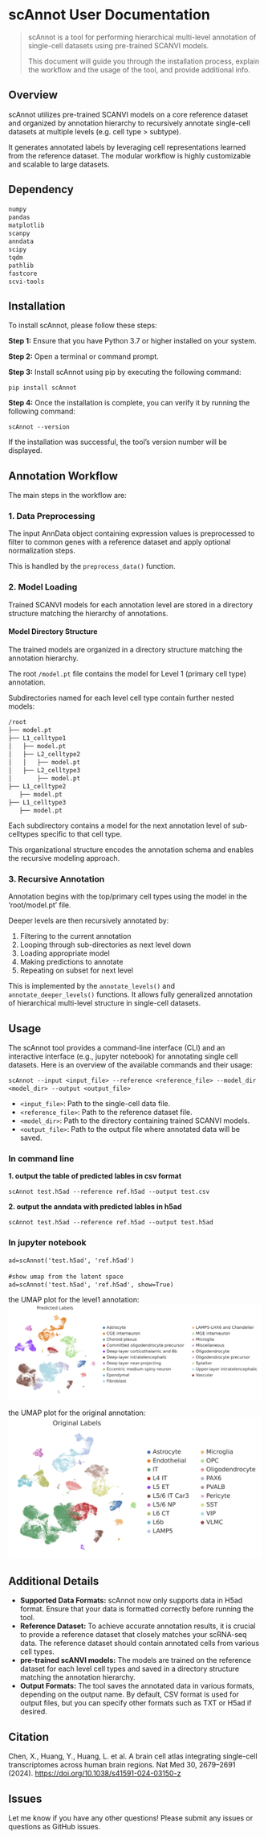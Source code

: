 **scAnnot User Documentation**
================

<!-- WARNING: THIS FILE WAS AUTOGENERATED! DO NOT EDIT! -->

> scAnnot is a tool for performing hierarchical multi-level annotation
> of single-cell datasets using pre-trained SCANVI models.
>
> This document will guide you through the installation process, explain
> the workflow and the usage of the tool, and provide additional info.

## Overview

scAnnot utilizes pre-trained SCANVI models on a core reference dataset
and organized by annotation hierarchy to recursively annotate
single-cell datasets at multiple levels (e.g. cell type \> subtype).

It generates annotated labels by leveraging cell representations learned
from the reference dataset. The modular workflow is highly customizable
and scalable to large datasets.

## Dependency

    numpy
    pandas
    matplotlib
    scanpy
    anndata
    scipy
    tqdm
    pathlib
    fastcore
    scvi-tools

## Installation

To install scAnnot, please follow these steps:

**Step 1:** Ensure that you have Python 3.7 or higher installed on your
system.

**Step 2:** Open a terminal or command prompt.

**Step 3:** Install scAnnot using pip by executing the following
command:

    pip install scAnnot

**Step 4:** Once the installation is complete, you can verify it by
running the following command:

    scAnnot --version

If the installation was successful, the tool’s version number will be
displayed.

## Annotation Workflow

The main steps in the workflow are:

### 1. Data Preprocessing

The input AnnData object containing expression values is preprocessed to
filter to common genes with a reference dataset and apply optional
normalization steps.

This is handled by the `preprocess_data()` function.

### 2. Model Loading

Trained SCANVI models for each annotation level are stored in a
directory structure matching the hierarchy of annotations.

#### Model Directory Structure

The trained models are organized in a directory structure matching the
annotation hierarchy.

The root `/model.pt` file contains the model for Level 1 (primary cell
type) annotation.

Subdirectories named for each level cell type contain further nested
models:

    /root
    ├── model.pt  
    ├── L1_celltype1
    │   ├── model.pt
    │   ├── L2_celltype2  
    │   │   ├── model.pt 
    │   ├── L2_celltype3
    │       ├── model.pt
    ├── L1_celltype2
       ├── model.pt
    ├── L1_celltype3
       ├── model.pt

Each subdirectory contains a model for the next annotation level of
sub-celltypes specific to that cell type.

This organizational structure encodes the annotation schema and enables
the recursive modeling approach.

### 3. Recursive Annotation

Annotation begins with the top/primary cell types using the model in the
‘root/model.pt’ file.

Deeper levels are then recursively annotated by:

1.  Filtering to the current annotation
2.  Looping through sub-directories as next level down
3.  Loading appropriate model
4.  Making predictions to annotate
5.  Repeating on subset for next level

This is implemented by the `annotate_levels()` and
`annotate_deeper_levels()` functions. It allows fully generalized
annotation of hierarchical multi-level structure in single-cell
datasets.

## Usage

The scAnnot tool provides a command-line interface (CLI) and an
interactive interface (e.g., jupyter notebook) for annotating single
cell datasets. Here is an overview of the available commands and their
usage:

    scAnnot --input <input_file> --reference <reference_file> --model_dir <model_dir> --output <output_file>

-   `<input_file>`: Path to the single-cell data file.
-   `<reference_file>`: Path to the reference dataset file.
-   `<model_dir>`: Path to the directory containing trained SCANVI
    models.
-   `<output_file>`: Path to the output file where annotated data will
    be saved.

### In command line

**1. output the table of predicted lables in csv format**

    scAnnot test.h5ad --reference ref.h5ad --output test.csv

**2. output the anndata with predicted lables in h5ad**

    scAnnot test.h5ad --reference ref.h5ad --output test.h5ad

### In jupyter notebook

    ad=scAnnot('test.h5ad', 'ref.h5ad')

    #show umap from the latent space
    ad=scAnnot('test.h5ad', 'ref.h5ad', show=True)

the UMAP plot for the level1 annotation:
![level1](https://github.com/rnacentre/scAnnot/blob/master/img/level1.png)

the UMAP plot for the original annotation:
![original](https://github.com/rnacentre/scAnnot/blob/master/img/original.png)

## Additional Details

-   **Supported Data Formats:** scAnnot now only supports data in H5ad
    format. Ensure that your data is formatted correctly before running
    the tool.
-   **Reference Dataset:** To achieve accurate annotation results, it is
    crucial to provide a reference dataset that closely matches your
    scRNA-seq data. The reference dataset should contain annotated cells
    from various cell types.
-   **pre-trained scANVI models:** The models are trained on the
    reference dataset for each level cell types and saved in a directory
    structure matching the annotation hierarchy.
-   **Output Formats:** The tool saves the annotated data in various
    formats, depending on the output name. By default, CSV format is
    used for output files, but you can specify other formats such as TXT
    or H5ad if desired.

## Citation

Chen, X., Huang, Y., Huang, L. et al. A brain cell atlas integrating
single-cell transcriptomes across human brain regions. Nat Med 30,
2679–2691 (2024). https://doi.org/10.1038/s41591-024-03150-z

## Issues

Let me know if you have any other questions! Please submit any issues or
questions as GitHub issues.
